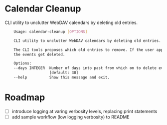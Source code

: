 # Calendar Cleanup

CLI utility to unclutter WebDAV calendars by deleting old entries.

```bash
    Usage: calendar-cleanup [OPTIONS]

    CLI utility to unclutter WebDAV calendars by deleting old entries.

    The CLI tools proposes which old entries to remove. If the user approves,
    the events get deleted.

    Options:
    --days INTEGER  Number of days into past from which on to delete events.
                    [default: 30]
    --help          Show this message and exit.
```

# Roadmap

- [ ] introduce logging at varing verbosity levels, replacing print statements
- [ ] add sample workflow (low logging verbosity) to README

